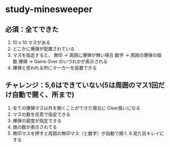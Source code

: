 # study-minesweeper
## 必須：全てできた
1. 10 x 10 マスがある
2. どこかに爆弾が配置されている
3. マスを指定すると、
 無印 → 周囲に爆弾が無い場合
 数字 → 周囲の爆弾の個数
 爆弾 → Game Over
のいづれかが表示される
4. 爆弾と思われる所にマーカーを設置できる

## チャレンジ：5,6はできていない(5は周囲のマス1回だけ自動で開く、所まで)
1. 全ての爆弾マス以外を開くことができた場合に Clear扱いになる
2. マスの数を任意で指定できる
3. 爆弾の密度が指定できる
4. 旗の数が表示されてる
5. 無印マスを押すと周囲の無印マス（と数字）が自動で開く
6.見た目キレイにする
